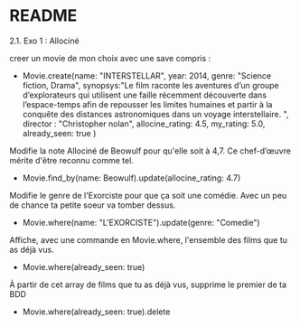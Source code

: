 # README

2.1. Exo 1 : Allociné

creer un movie de mon choix avec une save compris :
- Movie.create(name: "INTERSTELLAR", year: 2014, genre: "Science fiction, Drama", synopsys:"Le film raconte les aventures d’un groupe d’explorateurs qui utilisent une faille récemment découverte dans l’espace-temps afin de repousser les limites humaines et partir à la conquête des distances astronomiques dans un voyage interstellaire. ", director : "Christopher nolan", allocine_rating: 4.5, my_rating: 5.0, already_seen: true )

Modifie la note Allociné de Beowulf pour qu'elle soit à 4,7. Ce chef-d’œuvre mérite d'être reconnu comme tel.
- Movie.find_by(name: Beowulf).update(allocine_rating: 4.7)

Modifie le genre de l'Exorciste pour que ça soit une comédie. Avec un peu de chance ta petite soeur va tomber dessus.
- Movie.where(name: "L'EXORCISTE").update(genre: "Comedie")

Affiche, avec une commande en Movie.where, l'ensemble des films que tu as déjà vus.
- Movie.where(already_seen: true)

À partir de cet array de films que tu as déjà vus, supprime le premier de ta BDD
- Movie.where(already_seen: true).delete